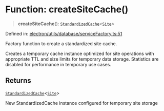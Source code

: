 # Function: createSiteCache()

> **createSiteCache**(): [`StandardizedCache`](../../../cache/StandardizedCache/classes/StandardizedCache.md)\<[`Site`](../../../../../shared/types/interfaces/Site.md)\>

Defined in: [electron/utils/database/serviceFactory.ts:51](https://github.com/Nick2bad4u/Uptime-Watcher/blob/8a1973382d5fe14c52996ecda381894eb7ecd4a6/electron/utils/database/serviceFactory.ts#L51)

Factory function to create a standardized site cache.

Creates a temporary cache instance optimized for site operations
with appropriate TTL and size limits for temporary data storage.
Statistics are disabled for performance in temporary use cases.

## Returns

[`StandardizedCache`](../../../cache/StandardizedCache/classes/StandardizedCache.md)\<[`Site`](../../../../../shared/types/interfaces/Site.md)\>

New StandardizedCache instance configured for temporary site storage
